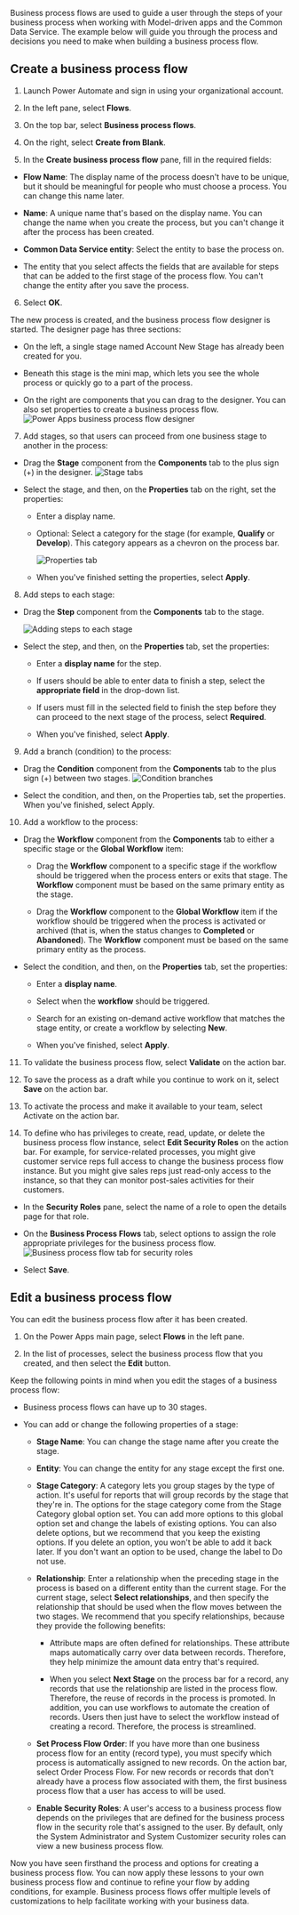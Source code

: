 Business process flows are used to guide a user through the steps of your business process when working with Model-driven apps and the Common Data Service. The example below will guide you through the process and decisions you need to make when building a business process flow. 

## Create a business process flow

1. Launch Power Automate and sign in using your organizational account.

2. In the left pane, select **Flows**.

3. On the top bar, select **Business process flows**.

4. On the right, select **Create from Blank**.

5. In the **Create business process flow** pane, fill in the required fields:

  - **Flow Name**: The display name of the process doesn't have to be unique, but it should be meaningful for people who must choose a process. You can change this name later.

  - **Name**: A unique name that's based on the display name. You can change the name when you create the process, but you can't change it after the process has been created.

  - **Common Data Service entity**: Select the entity to base the process on.

  - The entity that you select affects the fields that are available for steps that can be added to the first stage of the process flow. You can't change the entity after you save the process.

6. Select **OK**.

  The new process is created, and the business process flow designer is started. The designer page has three sections:

  - On the left, a single stage named Account New Stage has already been created for you.

  - Beneath this stage is the mini map, which lets you see the whole process or quickly go to a part of the process.

  - On the right are components that you can drag to the designer. You can also set properties to create a business process flow.
    ![Power Apps business process flow designer](../media/img4.png)

7. Add stages, so that users can proceed from one business stage to another in the process:

  - Drag the **Stage** component from the **Components** tab to the plus sign (+) in the designer.
    ![Stage tabs](../media/img5.png)

  - Select the stage, and then, on the **Properties** tab on the right, set the properties:

    - Enter a display name.

    - Optional: Select a category for the stage (for example, **Qualify** or **Develop**). This category appears as a chevron on the process bar.
      
      ![Properties tab](../media/img6.png)

    - When you've finished setting the properties, select **Apply**.

8. Add steps to each stage:

  - Drag the **Step** component from the **Components** tab to the stage.
    
    ![Adding steps to each stage](../media/img7.png)

  - Select the step, and then, on the **Properties** tab, set the properties:

    - Enter a **display name** for the step.

    - If users should be able to enter data to finish a step, select the **appropriate field** in the drop-down list.

    - If users must fill in the selected field to finish the step before they can proceed to the next stage of the process, select **Required**.

    - When you've finished, select **Apply**.

9. Add a branch (condition) to the process:

  - Drag the **Condition** component from the **Components** tab to the plus sign (+) between two stages.
    ![Condition branches](../media/img8.png)

  - Select the condition, and then, on the Properties tab, set the properties. When you've finished, select Apply.

10. Add a workflow to the process:

  - Drag the **Workflow** component from the **Components** tab to either a specific stage or the **Global Workflow** item:

    - Drag the **Workflow** component to a specific stage if the workflow should be triggered when the process enters or exits that stage. The **Workflow** component must be based on the same primary entity as the stage.

    - Drag the **Workflow** component to the **Global Workflow** item if the workflow should be triggered when the process is activated or archived (that is, when the status changes to **Completed** or **Abandoned**). The **Workflow** component must be based on the same primary entity as the process.

  - Select the condition, and then, on the **Properties** tab, set the properties:

    - Enter a **display name**.

    - Select when the **workflow** should be triggered.

    - Search for an existing on-demand active workflow that matches the stage entity, or create a workflow by selecting **New**.

    - When you've finished, select **Apply**.

11. To validate the business process flow, select **Validate** on the action bar.

12. To save the process as a draft while you continue to work on it, select **Save** on the action bar.

13. To activate the process and make it available to your team, select Activate on the action bar.

14. To define who has privileges to create, read, update, or delete the business process flow instance, select **Edit Security Roles** on the action bar. For example, for service-related processes, you might give customer service reps full access to change the business process flow instance. But you might give sales reps just read-only access to the instance, so that they can monitor post-sales activities for their customers.

  - In the **Security Roles** pane, select the name of a role to open the details page for that role.

  - On the **Business Process Flows** tab, select options to assign the role appropriate privileges for the business process flow.
    ![Business process flow tab for security roles](../media/img9.png)

  - Select **Save**.

## Edit a business process flow

You can edit the business process flow after it has been created.

1. On the Power Apps main page, select **Flows** in the left pane.

2. In the list of processes, select the business process flow that you created, and then select the **Edit** button.

Keep the following points in mind when you edit the stages of a business process flow:

  - Business process flows can have up to 30 stages.

  - You can add or change the following properties of a stage:

    - **Stage Name**: You can change the stage name after you create the stage.

    - **Entity**: You can change the entity for any stage except the first one.

    - **Stage Category**: A category lets you group stages by the type of action. It's useful for reports that will group records by the stage that they're in. The options for the stage category come from the Stage Category global option set. You can add more options to this global option set and change the labels of existing options. You can also delete options, but we recommend that you keep the existing options. If you delete an option, you won't be able to add it back later. If you don't want an option to be used, change the label to Do not use.

    - **Relationship**: Enter a relationship when the preceding stage in the process is based on a different entity than the current stage. For the current stage, select **Select relationships**, and then specify the relationship that should be used when the flow moves between the two stages. We recommend that you specify relationships, because they provide the following benefits:

      - Attribute maps are often defined for relationships. These attribute maps automatically carry over data between records. Therefore, they help minimize the amount data entry that's required.

      - When you select **Next Stage** on the process bar for a record, any records that use the relationship are listed in the process flow. Therefore, the reuse of records in the process is promoted. In addition, you can use workflows to automate the creation of records. Users then just have to select the workflow instead of creating a record. Therefore, the process is streamlined.

    - **Set Process Flow Order**: If you have more than one business process flow for an entity (record type), you must specify which process is automatically assigned to new records. On the action bar, select Order Process Flow. For new records or records that don't already have a process flow associated with them, the first business process flow that a user has access to will be used.

    - **Enable Security Roles**: A user's access to a business process flow depends on the privileges that are defined for the business process flow in the security role that's assigned to the user. By default, only the System Administrator and System Customizer security roles can view a new business process flow.

Now you have seen firsthand the process and options for creating a business process flow. You can now apply these lessons to your own business process flow and continue to refine your flow by adding conditions, for example. Business process flows offer multiple levels of customizations to help facilitate working with your business data.